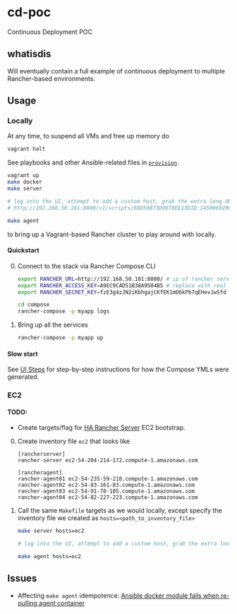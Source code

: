 # cd-poc
Continuous Deployment POC

## whatisdis

Will eventually contain a full example of continuous deployment to multiple Rancher-based environments.

## Usage

### Locally

At any time, to suspend all VMs and free up memory do

```bash
vagrant halt
```

See playbooks and other Ansible-related files in [`provision`](./provision).

```bash
vagrant up
make docker
make server

# log into the UI, attempt to add a custom host, grab the extra long URL, e.g.
# http://192.168.50.101:8080/v1/scripts/68D59B73D0078EE13D1D:1450069200000:ZRBWdAu7IlVBSUlUtmpVvqnPtMo

make agent
```

to bring up a Vagrant-based Rancher cluster to play around with locally.

#### Quickstart

0. Connect to the stack via Rancher Compose CLI

    ```bash
    export RANCHER_URL=http://192.168.50.101:8080/ # ip of rancher server, hardcoded in Vagrantfile
    export RANCHER_ACCESS_KEY=A9EC9CAD51B38A9504B5 # replace with real key, generated through the UI
    export RANCHER_SECRET_KEY=fzE3g4zJN2iKbhgajCKfEK1mD6kPb7qEHevJwSfd # replace this too

    cd compose
    rancher-compose -p myapp logs
    ```

0. Bring up all the services

    ```bash
    rancher-compose -p myapp up
    ```

#### Slow start

See [UI Steps](./UI-STEPS.md) for step-by-step instructions for how the Compose YMLs were generated.

### EC2

#### TODO:

* Create targets/flag for [HA Rancher Server](http://docs.rancher.com/rancher/installing-rancher/installing-server/multi-nodes/) EC2 bootstrap.

0. Create inventory file `ec2` that looks like

    ```
    [rancherserver]
    rancher-server ec2-54-204-214-172.compute-1.amazonaws.com

    [rancheragent]
    rancher-agent01 ec2-54-235-59-210.compute-1.amazonaws.com
    rancher-agent02 ec2-54-83-161-83.compute-1.amazonaws.com
    rancher-agent03 ec2-54-91-78-105.compute-1.amazonaws.com
    rancher-agent04 ec2-54-82-227-223.compute-1.amazonaws.com
    ```

0. Call the same `Makefile` targets as we would locally, except specify the inventory file we created as `hosts=<path_to_inventory_file>`

    ```bash
    make server hosts=ec2

    # log into the UI, attempt to add a custom host, grab the extra long URL

    make agent hosts=ec2
    ```

## Issues

* Affecting `make agent` idempotence: [Ansible docker module fails when re-pulling agent container](https://github.com/ansible/ansible-modules-core/issues/2257)
